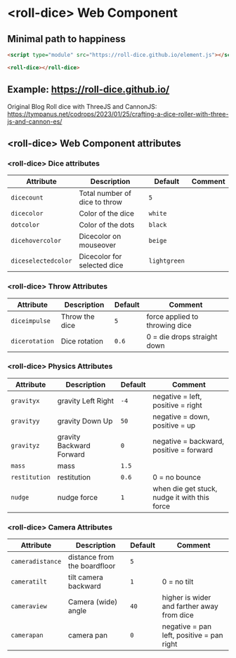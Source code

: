 # &lt;roll-dice> Web Component

## Minimal path to happiness

```html
<script type="module" src="https://roll-dice.github.io/element.js"></script>

<roll-dice></roll-dice>
```

## Example: https://roll-dice.github.io/


Original Blog Roll dice with ThreeJS and CannonJS:  
https://tympanus.net/codrops/2023/01/25/crafting-a-dice-roller-with-three-js-and-cannon-es/

## &lt;roll-dice> Web Component attributes

### &lt;roll-dice> Dice attributes
| Attribute | Description | Default | Comment |
| --- | --- | --- | --- |
| `dicecount` | Total number of dice to throw | `5` |
| `dicecolor` | Color of the dice | `white` |
| `dotcolor` | Color of the dots | `black` |
| `dicehovercolor` | Dicecolor on mouseover | `beige` |
| `diceselectedcolor` | Dicecolor for selected dice | `lightgreen` |
### &lt;roll-dice> Throw Attributes

| Attribute | Description | Default | Comment |
| --- | --- | --- | --- |
| `diceimpulse` | Throw the dice | `5` | force applied to throwing dice |
| `dicerotation` | Dice rotation | `0.6` | 0 = die drops straight down |

### &lt;roll-dice> Physics Attributes
| Attribute | Description | Default | Comment |
| --- | --- | --- | --- |
| `gravityx` | gravity Left Right | `-4` | negative = left, positive = right |
| `gravityy` | gravity Down Up | `50` | negative = down, positive = up |
| `gravityz` | gravity Backward Forward| `0` | negative = backward, positive = forward |
| `mass` | mass | `1.5` | |
| `restitution` | restitution | `0.6` | 0 = no bounce |
| `nudge` | nudge force | `1` | when die get stuck, nudge it with this force |


### &lt;roll-dice> Camera Attributes
| Attribute | Description | Default | Comment |
| --- | --- | --- | --- |
| `cameradistance` | distance from the boardfloor | `5` |
| `cameratilt` | tilt camera backward | `1` | 0 = no tilt |
| `cameraview` | Camera (wide) angle | `40` | higher is wider and farther away from dice
| `camerapan` | camera pan | `0` | negative = pan left, positive = pan right
